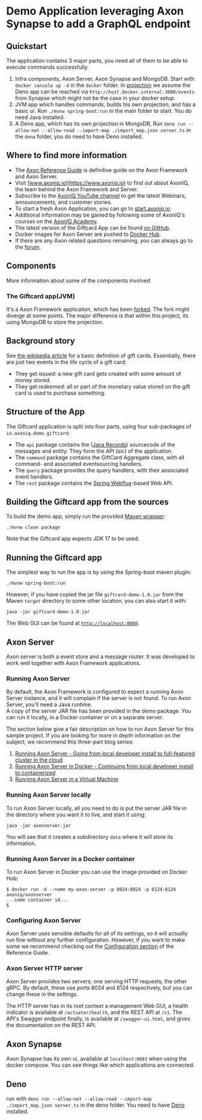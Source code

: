 # Demo Application leveraging Axon Synapse to add a GraphQL endpoint

## Quickstart

The application contains 3 major parts, you need all of them to be able to execute commands successfully.
1. Infra components, Axon Server, Axon Synapse and MongoDB. Start with `docker console up -d` in the `docker` folder. In [projection](deno/projection.ts) we assume the Deno app can be reached via `http://host.docker.internal:3000/events` from Synapse which might not be the case in your docker setup.
2. JVM app which handles commands, builds his own projection, and has a basic ui. Run `./mvnw spring-boot:run` in the main folder to start. You do need Java installed.
3. A Deno app, which has its own projection in MongoDB, Run `deno run --allow-net --allow-read --import-map ./import_map.json server.ts` in the `deno` folder, you do need to have Deno installed.

## Where to find more information

* The [Axon Reference Guide](https://docs.axoniq.io/reference-guide/) is definitive guide on the Axon Framework and Axon Server.
* Visit [www.axoniq.io](https://www.axoniq.io) to find out about AxonIQ, the team behind the Axon Framework and Server.
* Subscribe to the [AxonIQ YouTube channel](https://www.youtube.com/AxonIQ) to get the latest Webinars, announcements, and customer stories.
* To start a fresh Axon Application, you can go to [start.axoniq.io](https://start.axoniq.io/).
* Additional information may be gained by following some of AxonIQ's courses on the [AxonIQ Academy](https://academy.axoniq.io/).
* The latest version of the Giftcard App can be found [on GitHub](https://github.com/AxonIQ/giftcard-demo).
* Docker images for Axon Server are pushed to [Docker Hub](https://hub.docker.com/u/axoniq).
* If there are any Axon related questions remaining, you can always go to the [forum](https://discuss.axoniq.io/).

## Components

More information about some of the components involved

### The Giftcard app(JVM)

It's a Axon Framework application, which has been [forked](https://github.com/AxonIQ/giftcard-demo). The fork might diverge at some points. The major difference is that within this project, its using MongoDB to store the projection.

## Background story

See [the wikipedia article](https://en.wikipedia.org/wiki/Gift_card) for a basic definition of gift cards. Essentially, there are just two events in the life cycle of a gift card:
* They get _issued_: a new gift card gets created with some amount of money stored.
* They get _redeemed_: all or part of the monetary value stored on the gift card is used to purchase something.

## Structure of the App

The Giftcard application is split into four parts, using four sub-packages of `io.axoniq.demo.giftcard`:
* The `api` package contains the ([Java Records](https://www.baeldung.com/java-record-keyword)) sourcecode of the messages and entity. They form the API (sic) of the application.
* The `command` package contains the GiftCard Aggregate class, with all command- and associated eventsourcing handlers.
* The `query` package provides the query handlers, with their associated event handlers.
* The `rest` package contains the [Spring Webflux](https://www.baeldung.com/spring-webflux)-based Web API.

## Building the Giftcard app from the sources

To build the demo app, simply run the provided [Maven wrapper](https://www.baeldung.com/maven-wrapper):

```
./mvnw clean package
```

Note that the Giftcard app expects JDK 17 to be used. 

## Running the Giftcard app

The simplest way to run the app is by using the Spring-boot maven plugin:

```
./mvnw spring-boot:run
```
However, if you have copied the jar file `giftcard-demo-1.0.jar` from the Maven `target` directory to some other location, you can also start it with:

```
java -jar giftcard-demo-1.0.jar
```
The Web GUI can be found at [`http://localhost:8080`](http://localhost:8080).

## Axon Server

Axon server is both a event store and a message router. It was developed to work well together with Axon Framework applications.

### Running Axon Server

By default, the Axon Framework is configured to expect a running Axon Server instance, and it will complain if the server is not found. 
To run Axon Server, you'll need a Java runtime.  
A copy of the server JAR file has been provided in the demo package. 
You can run it locally, in a Docker container or on a separate server.

The section below give a fair description on how to run Axon Server for this sample project.
If you are looking for more in depth information on the subject, we recommend this three-part blog series:

1. [Running Axon Server - Going from local developer install to full-featured cluster in the cloud](https://axoniq.io/blog-overview/running-axon-server)
2. [Running Axon Server in Docker - Continuing from local developer install to containerized](https://axoniq.io/blog-overview/running-axon-server-in-docker)
3. [Running Axon Server in a Virtual Machine](https://axoniq.io/blog-overview/running-axon-server-in-a-virtual-machine)

### Running Axon Server locally

To run Axon Server locally, all you need to do is put the server JAR file in the directory where you want it to live, and start it using:

```
java -jar axonserver.jar
```

You will see that it creates a subdirectory `data` where it will store its information.

### Running Axon Server in a Docker container

To run Axon Server in Docker you can use the image provided on Docker Hub:

```
$ docker run -d --name my-axon-server -p 8024:8024 -p 8124:8124 axoniq/axonserver
...some container id...
$
```

### Configuring Axon Server

Axon Server uses sensible defaults for all of its settings, so it will actually run fine without any further configuration.
However, if you want to make some we recommend checking out the [Configuration section](https://docs.axoniq.io/reference-guide/axon-server/administration/admin-configuration/configuration) of the Reference Guide.

### Axon Server HTTP server

Axon Server provides two servers; one serving HTTP requests, the other gRPC. 
By default, these use ports 8024 and 8124 respectively, but you can change these in the settings.

The HTTP server has in its root context a management Web GUI, a health indicator is available at `/actuator/health`, and the REST API at `/v1`. 
The API's Swagger endpoint finally, is available at `/swagger-ui.html`, and gives the documentation on the REST API.

## Axon Synapse 

Axon Synapse has its own ui, available at `localhost:8081` when using the docker compose. You can see things like which applications are connected.

## Deno

run with `deno run --allow-net --allow-read --import-map ./import_map.json server.ts` in the deno folder. You need to have [Deno](https://docs.deno.com/runtime/manual/getting_started/installation) installed.

